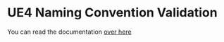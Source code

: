 # UE4 Naming Convention Validation

You can read the documentation [over here](https://theemidee.github.io/UE4NamingConventionValidation/)
